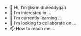 - 👋 Hi, I’m @srinidhireddygari
- 👀 I’m interested in ...
- 🌱 I’m currently learning ...
- 💞️ I’m looking to collaborate on ...
- 📫 How to reach me ...

<!---
srinidhireddygari/srinidhireddygari is a ✨ special ✨ repository because its `README.md` (this file) appears on your GitHub profile.
You can click the Preview link to take a look at your changes.
--->
